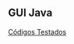 <h2>GUI Java</h2>
 
 <p><a href=https://drive.google.com/drive/folders/1JJR2MHY90hmTwCrBbTNJVGHGNsQMiU4i?usp=sharing> Códigos Testados </a></p>
